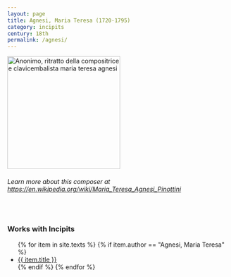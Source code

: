 ```yaml
---
layout: page
title: Agnesi, Maria Teresa (1720-1795)
category: incipits
century: 18th
permalink: /agnesi/
---
```

<a title="Sailko, CC BY 3.0 &lt;https://creativecommons.org/licenses/by/3.0&gt;, via Wikimedia Commons" href="https://commons.wikimedia.org/wiki/File:Anonimo,_ritratto_della_compositrice_e_clavicembalista_maria_teresa_agnesi.jpg"><img width="256" img align="middle" alt="Anonimo, ritratto della compositrice e clavicembalista maria teresa agnesi" src="https://upload.wikimedia.org/wikipedia/commons/thumb/d/d8/Anonimo%2C_ritratto_della_compositrice_e_clavicembalista_maria_teresa_agnesi.jpg/256px-Anonimo%2C_ritratto_della_compositrice_e_clavicembalista_maria_teresa_agnesi.jpg"></a>

###### Learn more about this composer at <a href="https://en.wikipedia.org/wiki/Maria_Teresa_Agnesi_Pinottini" target="_blank">https://en.wikipedia.org/wiki/Maria_Teresa_Agnesi_Pinottini</a>
<br/>

### Works with Incipits
<ul class="texts">
    {% for item in site.texts %}
      {% if item.author == "Agnesi, Maria Teresa" %}
          <li class="text-title">
          <a href="{{ site.baseurl }}{{ item.url }}">
        {{ item.title }}
              </a>
    </li>
      {% endif %}
    {% endfor %}
</ul>
